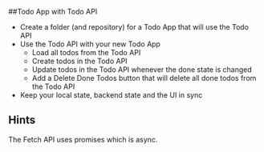 ##Todo App with Todo API
- Create a folder (and repository) for a Todo App that will use the Todo API
- Use the Todo API with your new Todo App
    - Load all todos from the Todo API
    - Create todos in the Todo API
    - Update todos in the Todo API whenever the done state is changed
    - Add a Delete Done Todos button that will delete all done todos from the Todo API
- Keep your local state, backend state and the UI in sync

## Hints
The Fetch API uses promises which is async.